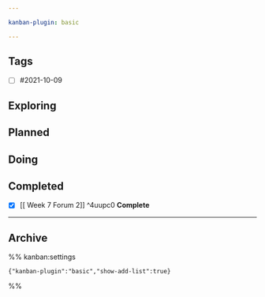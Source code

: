 ```yaml
---

kanban-plugin: basic

---
```


## Tags

- [ ] #2021-10-09


## Exploring


## Planned


## Doing


## Completed

- [x] [[ Week 7 Forum 2]] ^4uupc0
**Complete**


***

## Archive

%% kanban:settings
```
{"kanban-plugin":"basic","show-add-list":true}
```
%%